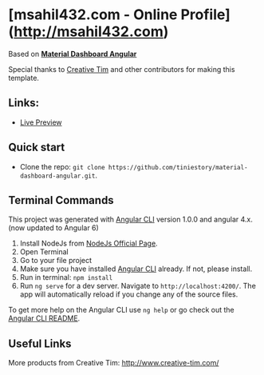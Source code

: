 # [msahil432.com - Online Profile] (http://msahil432.com)
Based on **[Material Dashboard Angular](https://github.com/creativetimofficial/material-dashboard-angular2/)**

Special thanks to [Creative Tim](https://github.com/creativetimofficial/) and other contributors for making this template.

## Links:

+ [Live Preview](http://www.msahil432.com)

## Quick start

- Clone the repo: `git clone https://github.com/tiniestory/material-dashboard-angular.git`.

## Terminal Commands

This project was generated with [Angular CLI](https://github.com/angular/angular-cli) version 1.0.0 and angular 4.x. (now updated to Angular 6)

1. Install NodeJs from [NodeJs Official Page](https://nodejs.org/en).
2. Open Terminal
3. Go to your file project
4. Make sure you have installed [Angular CLI](https://github.com/angular/angular-cli) already. If not, please install.
5. Run in terminal: ```npm install```
6. Run `ng serve` for a dev server. Navigate to `http://localhost:4200/`. The app will automatically reload if you change any of the source files.

To get more help on the Angular CLI use `ng help` or go check out the [Angular CLI README](https://github.com/angular/angular-cli/blob/master/README.md).

## Useful Links

More products from Creative Tim: <http://www.creative-tim.com/>